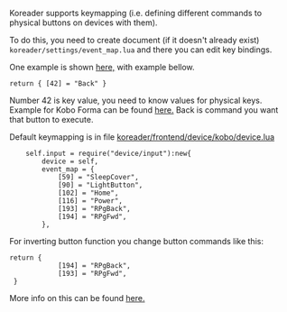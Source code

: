 Koreader supports keymapping (i.e. defining different commands to physical buttons on devices with them).

To do this, you need to create document (if it doesn't already exist) `koreader/settings/event_map.lua` and there you can edit key bindings.

One example is shown [here,](https://github.com/koreader/koreader/pull/3862#issue-181100453) with example bellow.

`return {
   [42] = "Back"
}`

Number 42 is key value, you need to know values for physical keys. Example for Kobo Forma can be found [here.](https://github.com/koreader/koreader/issues/4446#issuecomment-451639442) Back is command you want that button to execute.

Default keymapping is in file [koreader/frontend/device/kobo/device.lua](https://github.com/koreader/koreader/blob/ea424e621ea88ef0519e86112b0373adb5b6efa2/frontend/device/kobo/device.lua#L240-L250)

```    -- NOTE: For the Forma, with the buttons on the right, 193 is Top, 194 Bottom.
    self.input = require("device/input"):new{
        device = self,
        event_map = {
            [59] = "SleepCover",
            [90] = "LightButton",
            [102] = "Home",
            [116] = "Power",
            [193] = "RPgBack",
            [194] = "RPgFwd",
        },
```

For inverting button function you change button commands like this:

```
return {
            [194] = "RPgBack",
            [193] = "RPgFwd",
 }
```

More info on this can be found [here.](https://github.com/koreader/koreader/issues/4446)